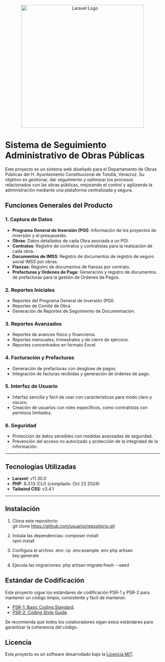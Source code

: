 <p align="center"><a href="https://laravel.com" target="_blank"><img src="https://raw.githubusercontent.com/laravel/art/master/logo-lockup/5%20SVG/2%20CMYK/1%20Full%20Color/laravel-logolockup-cmyk-red.svg" width="400" alt="Laravel Logo"></a></p>

# Sistema de Seguimiento Administrativo de Obras Públicas  

Este proyecto es un sistema web diseñado para el Departamento de Obras Públicas del H. Ayuntamiento Constitucional de Totutla, Veracruz. Su objetivo es gestionar, dar seguimiento y optimizar los procesos relacionados con las obras públicas, mejorando el control y agilizando la administración mediante una plataforma centralizada y segura.

## Funciones Generales del Producto

### 1. Captura de Datos
- **Programa General de Inversión (PGI)**: Información de los proyectos de inversión y el presupuesto.
- **Obras**: Datos detallados de cada Obra asociada a un PGI.
- **Contratos**: Registro de contratos y contratistas para la realización de cada obra.
- **Documentos de IMSS**: Registro de documentos de registro de seguro social IMSS por obras.
- **Fianzas**: Registro de documentos de fianzas por contrato.
- **Prefacturas y Ordenes de Pago**: Generación y registro de documentos de prefacturas para la gestión de Ordenes de Pagos.

### 2. Reportes Iniciales  
- Reportes del Programa General de Inversión (PGI).  
- Reportes de Comité de Obra.
- Generación de Reportes de Seguimiento de Documentación.

### 3. Reportes Avanzados  
- Reportes de avances físico y financieros.  
- Reportes mensuales, trimestrales y de cierre de ejercicio.  
- Reportes concentrados en formato Excel.  

### 4. Facturación y Prefacturas  
- Generación de prefacturas con desglose de pagos.  
- Integración de facturas recibidas y generación de órdenes de pago.  

### 5. Interfaz de Usuario  
- Interfaz sencilla y fácil de usar con carácteristicas para modo claro y oscuro.
- Creación de usuarios con roles específicos, como contratistas con permisos limitados.  

### 6. Seguridad  
- Protección de datos sensibles con medidas avanzadas de seguridad.  
- Prevención del acceso no autorizado y protección de la integridad de la información.  

---

## Tecnologías Utilizadas

- **Laravel**: v11.30.0  
- **PHP**: 8.3.13 (CLI) (compilado: Oct 22 2024)  
- **Tailwind CSS**: v3.4.1  

---

## Instalación  

1. Clona este repositorio:   
   git clone https://github.com/usuario/repositorio.git  

2. Instala las dependencias:
    composer install  
    npm install

3. Configura el archivo .env:
    cp .env.example .env
    php artisan key:generate

4. Ejecuta las migraciones:
   php artisan migrate:fresh --seed

## Estándar de Codificación
Este proyecto sigue los estándares de codificación PSR-1 y PSR-2 para mantener un código limpio, consistente y fácil de mantener.
- [PSR-1: Basic Coding Standard](https://bootcamp.laravel.com).
- [PSR-2: Coding Style Guide](https://github.com/php-fig/fig-standards/blob/master/accepted/PSR-2-coding-style-guide.md).

Se recomienda que todos los colaboradores sigan estos estándares para garantizar la coherencia del código.

## Licencia
Este proyecto es un software desarrollado bajo la [Licencia MIT](https://opensource.org/licenses/MIT).

